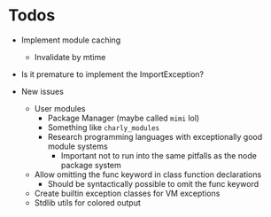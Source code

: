# Todos

- Implement module caching
  - Invalidate by mtime

- Is it premature to implement the ImportException?

- New issues
  - User modules
    - Package Manager (maybe called `mimi` lol)
    - Something like `charly_modules`
    - Research programming languages with exceptionally good module systems
      - Important not to run into the same pitfalls as the node package system
  - Allow omitting the func keyword in class function declarations
    - Should be syntactically possible to omit the func keyword
  - Create builtin exception classes for VM exceptions
  - Stdlib utils for colored output